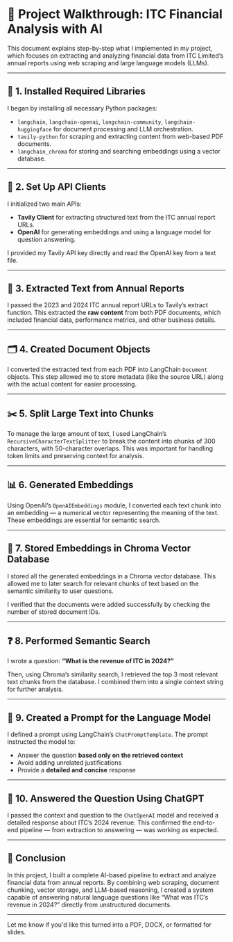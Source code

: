 
# 📄 Project Walkthrough: ITC Financial Analysis with AI

This document explains step-by-step what I implemented in my project, which focuses on extracting and analyzing financial data from ITC Limited’s annual reports using web scraping and large language models (LLMs).

---

## 🔧 1. **Installed Required Libraries**

I began by installing all necessary Python packages:

* `langchain`, `langchain-openai`, `langchain-community`, `langchain-huggingface` for document processing and LLM orchestration.
* `tavily-python` for scraping and extracting content from web-based PDF documents.
* `langchain_chroma` for storing and searching embeddings using a vector database.

---

## 🔑 2. **Set Up API Clients**

I initialized two main APIs:

* **Tavily Client** for extracting structured text from the ITC annual report URLs.
* **OpenAI** for generating embeddings and using a language model for question answering.

I provided my Tavily API key directly and read the OpenAI key from a text file.

---

## 📄 3. **Extracted Text from Annual Reports**

I passed the 2023 and 2024 ITC annual report URLs to Tavily’s extract function. This extracted the **raw content** from both PDF documents, which included financial data, performance metrics, and other business details.

---

## 🗂️ 4. **Created Document Objects**

I converted the extracted text from each PDF into LangChain `Document` objects. This step allowed me to store metadata (like the source URL) along with the actual content for easier processing.

---

## ✂️ 5. **Split Large Text into Chunks**

To manage the large amount of text, I used LangChain’s `RecursiveCharacterTextSplitter` to break the content into chunks of 300 characters, with 50-character overlaps. This was important for handling token limits and preserving context for analysis.

---

## 📊 6. **Generated Embeddings**

Using OpenAI’s `OpenAIEmbeddings` module, I converted each text chunk into an embedding — a numerical vector representing the meaning of the text. These embeddings are essential for semantic search.

---

## 🧠 7. **Stored Embeddings in Chroma Vector Database**

I stored all the generated embeddings in a Chroma vector database. This allowed me to later search for relevant chunks of text based on the semantic similarity to user questions.

I verified that the documents were added successfully by checking the number of stored document IDs.

---

## ❓ 8. **Performed Semantic Search**

I wrote a question:
**“What is the revenue of ITC in 2024?”**

Then, using Chroma’s similarity search, I retrieved the top 3 most relevant text chunks from the database. I combined them into a single context string for further analysis.

---

## 💬 9. **Created a Prompt for the Language Model**

I defined a prompt using LangChain’s `ChatPromptTemplate`. The prompt instructed the model to:

* Answer the question **based only on the retrieved context**
* Avoid adding unrelated justifications
* Provide a **detailed and concise** response

---

## 🤖 10. **Answered the Question Using ChatGPT**

I passed the context and question to the `ChatOpenAI` model and received a detailed response about ITC’s 2024 revenue. This confirmed the end-to-end pipeline — from extraction to answering — was working as expected.

---


## 📘 Conclusion

In this project, I built a complete AI-based pipeline to extract and analyze financial data from annual reports. By combining web scraping, document chunking, vector storage, and LLM-based reasoning, I created a system capable of answering natural language questions like “What was ITC’s revenue in 2024?” directly from unstructured documents.

---

Let me know if you'd like this turned into a PDF, DOCX, or formatted for slides.
